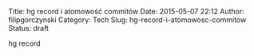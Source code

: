 Title: hg record i atomowość commitów
Date: 2015-05-07 22:12
Author: filipgorczynski
Category: Tech
Slug: hg-record-i-atomowosc-commitow
Status: draft

hg record
